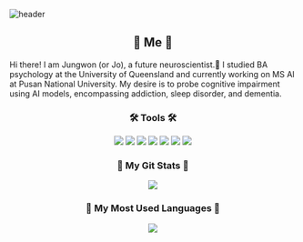 ![header](https://capsule-render.vercel.app/api?type=waving&color=auto&height=300&section=header&text=Brain%20Garden&fontSize=90&animation=twinkling)

<h2 align="center">🦋 Me 🦋</h2> 
Hi there! I am Jungwon (or Jo), a future neuroscientist.🧠 
I studied BA psychology at the University of Queensland and currently working on MS AI at Pusan National University. 
My desire is to probe cognitive impairment using AI models, encompassing addiction, sleep disorder, and dementia. 

<h3 align="center">🛠️ Tools 🛠️</h3>
<p align="center">
<img src="https://img.shields.io/badge/Python-blue?style=flat&logo=#3776AB&logoColor=white"/>
<img src="https://img.shields.io/badge/R-yellow?style=flat&logo=#276DC3&logoColor=white"/>
<img src="https://img.shields.io/badge/SQL-orange?style=flat&logo=#4479A1&logoColor=white"/>
<img src="https://img.shields.io/badge/Pytorch-red?style=flat&logo=#EE4C2C&logoColor=white"/>
<img src="https://img.shields.io/badge/Tensorflow-brown?style=flat&logo=#FF6F00&logoColor=white"/>
<img src="https://img.shields.io/badge/Github-black?style=flat&logo=#EE4C2C&logoColor=white"/>
<img src="https://img.shields.io/badge/Jupyter-purple?style=flat&logo=#F37626&logoColor=white"/>
</p>

<h3 align="center">🌿 My Git Stats 🌿</h3>
<p align="center">
  <a href="https://github.com/joanna9810">
      <img align="center" src="https://github-readme-stats.vercel.app/api/top-langs/?username=joanna9810&layout=compact&theme=tokyonight" />
    </a>
</p>
</p>

<h3 align="center">🌻 My Most Used Languages 🌻</h3>
<p align="center">
  <a href="https://github.com/joanna9810">
      <img align="center" src="https://github-readme-stats.vercel.app/api/top-langs/?username=joanna9810&layout=compact&theme=tokyonight" />
  </a>
</p>

